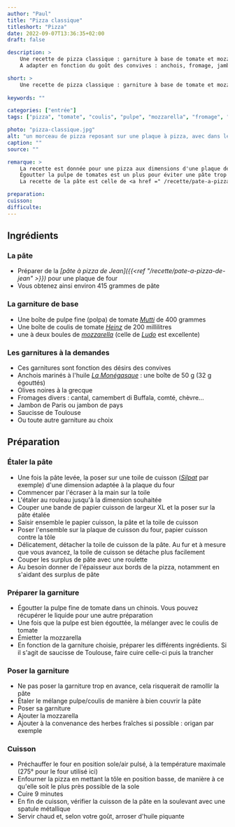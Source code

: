 ```yaml
---
author: "Paul"
title: "Pizza classique"
titleshort: "Pizza"
date: 2022-09-07T13:36:35+02:00
draft: false

description: >
    Une recette de pizza classique : garniture à base de tomate et mozzarella.<br>
    A adapter en fonction du goût des convives : anchois, fromage, jambon...

short: >
    Une recette de pizza classique : garniture à base de tomate et mozzarella.
    
keywords: ""

categories: ["entrée"]
tags: ["pizza", "tomate", "coulis", "pulpe", "mozzarella", "fromage", "anchois", "jambon", "olives", "capres", "herbe", "origan"]

photo: "pizza-classique.jpg"
alt: "un morceau de pizza reposant sur une plaque à pizza, avec dans le fond d'autres morceaux, vus de manière floue. La pizza est couverte d'olives, de dés de jambon, de tomates fraîches, d'herbe séchées"
caption: ""
source: ""

remarque: >
    La recette est donnée pour une pizza aux dimensions d'une plaque de four<br>
    Égoutter la pulpe de tomates est un plus pour éviter une pâte trop molle<br>
    La recette de la pâte est celle de <a href =" /recette/pate-a-pizza-de-jean">Jean</a>

preparation: 
cuisson: 
difficulte:
---
```



## Ingrédients
### La pâte 
- Préparer de la *[pâte à pizza de Jean]({{<ref "/recette/pate-a-pizza-de-jean" >}})* pour une plaque de four
- Vous obtenez ainsi environ 415 grammes de pâte
### La garniture de base
- Une boîte de pulpe fine (polpa) de tomate *[Mutti](https://mutti-parma.com/fr/)* de 400 grammes
- Une boîte de coulis de tomate *[Heinz](https://www.heinz.fr/)* de 200 millilitres
- une à deux boules de *[mozzarella](https://fr.wikipedia.org/wiki/Mozzarella)* (celle de *[Ludo](https://www.facebook.com/Fromagerie-Chez-Ludo-235961390213087)* est excellente)
### Les garnitures à la demandes
- Ces garnitures sont fonction des désirs des convives
- Anchois marinés à l'huile *[La Monégasque](https://www.lamonegasque.com/fr/)* : une boîte de 50 g (32 g égouttés)
- Olives noires à la grecque
- Fromages divers : cantal, camembert di Buffala, comté, chèvre...
- Jambon de Paris ou jambon de pays
- Saucisse de Toulouse
- Ou toute autre garniture au choix

## Préparation
### Étaler la pâte
- Une fois la pâte levée, la poser sur une toile de cuisson (*[Silpat](https://fr.silpat.com/)* par exemple) d'une dimension adaptée à la plaque du four
- Commencer par l'écraser à la main sur la toile
- L'étaler au rouleau jusqu'à la dimension souhaitée
- Couper une bande de papier cuisson de largeur XL et la poser sur la pâte étalée
- Saisir ensemble le papier cuisson, la pâte et la toile de cuisson
- Poser l'ensemble sur la plaque de cuisson du four, papier cuisson contre la tôle
- Délicatement, détacher la toile de cuisson de la pâte. Au fur et à mesure que vous avancez, la toile de cuisson se détache plus facilement
- Couper les surplus de pâte avec une roulette
- Au besoin donner de l'épaisseur aux bords de la pizza, notamment en s'aidant des surplus de pâte
### Préparer la garniture
- Égoutter la pulpe fine de tomate dans un chinois. Vous pouvez récupérer le liquide pour une autre préparation
- Une fois que la pulpe est bien égouttée, la mélanger avec le coulis de tomate
- Émietter la mozzarella
- En fonction de la garniture choisie, préparer les différents ingrédients. Si il s'agit de saucisse de Toulouse, faire cuire celle-ci puis la trancher
### Poser la garniture
- Ne pas poser la garniture trop en avance, cela risquerait de ramollir la pâte
- Étaler le mélange pulpe/coulis de manière à bien couvrir la pâte
- Poser sa garniture
- Ajouter la mozzarella
- Ajouter à la convenance des herbes fraîches si possible : origan par exemple
### Cuisson
- Préchauffer le four en position sole/air pulsé, à la température maximale (275° pour le four utilisé ici)
- Enfourner la pizza en mettant la tôle en position basse, de manière à ce qu'elle soit le plus près possible de la sole
- Cuire 9 minutes
- En fin de cuisson, vérifier la cuisson de la pâte en la soulevant avec une spatule métallique
- Servir chaud et, selon votre goût, arroser d'huile piquante
